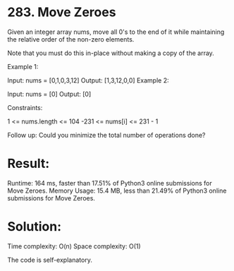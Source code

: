 # 283. Move Zeroes

Given an integer array nums, move all 0's to the end of it while maintaining the relative order of the non-zero elements.

Note that you must do this in-place without making a copy of the array.

 

Example 1:

Input: nums = [0,1,0,3,12]
Output: [1,3,12,0,0]
Example 2:

Input: nums = [0]
Output: [0]
 

Constraints:

1 <= nums.length <= 104
-231 <= nums[i] <= 231 - 1
 

Follow up: Could you minimize the total number of operations done?

# Result:

Runtime: 164 ms, faster than 17.51% of Python3 online submissions for Move Zeroes.
Memory Usage: 15.4 MB, less than 21.49% of Python3 online submissions for Move Zeroes.

# Solution:

Time complexity: O(n)
Space complexity: O(1)

The code is self-explanatory.